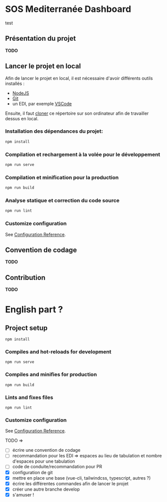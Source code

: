 # SOS Mediterranée Dashboard
test
## Présentation du projet
**TODO**

## Lancer le projet en local

Afin de lancer le projet en local, il est nécessaire d'avoir différents outils installés :
- [NodeJS](https://nodejs.org/en/download/)
- [Git](https://git-scm.com/downloads)
- un EDI, par exemple [VSCode](https://code.visualstudio.com/Download)

Ensuite, il faut [cloner](https://docs.github.com/en/github/creating-cloning-and-archiving-repositories/cloning-a-repository) ce répertoire sur son ordinateur afin de travailler dessus en local.

### Installation des dépendances du projet:
```bash
npm install
```

### Compilation et rechargement à la volée pour le développement
```bash
npm run serve
```

### Compilation et minification pour la production
```bash
npm run build
```

### Analyse statique et correction du code source
```bash
npm run lint
```

### Customize configuration
See [Configuration Reference](https://cli.vuejs.org/config/).

## Convention de codage
**TODO**

## Contribution
**TODO**

# English part ?

## Project setup
```
npm install
```

### Compiles and hot-reloads for development
```
npm run serve
```

### Compiles and minifies for production
```
npm run build
```

### Lints and fixes files
```
npm run lint
```

### Customize configuration
See [Configuration Reference](https://cli.vuejs.org/config/).


TODO =>
- [ ] écrire une convention de codage
- [ ] recommandation pour les EDI => espaces au lieu de tabulation et nombre d'espaces pour une tabulation
- [ ] code de conduite/recommandation pour PR
- [x] configuration de git
- [x] mettre en place une base (vue-cli, tailwindcss, typescript, autres ?)
- [x] écrire les différentes commandes afin de lancer le projet
- [x] créer une autre branche develop
- [x] s'amuser !
